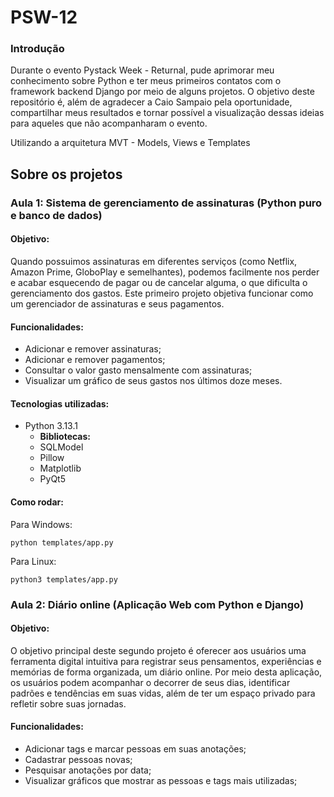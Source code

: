 # PSW-12

### Introdução

Durante o evento Pystack Week - Returnal, pude aprimorar meu conhecimento sobre Python e ter meus primeiros contatos com o framework backend Django por meio de alguns projetos. O objetivo deste repositório é, além de agradecer a Caio Sampaio pela oportunidade, compartilhar meus resultados e tornar possível a visualização dessas ideias para aqueles que não acompanharam o evento.

Utilizando a arquitetura MVT - Models, Views e Templates

## Sobre os projetos

### Aula 1: Sistema de gerenciamento de assinaturas (Python puro e banco de dados)

#### Objetivo:

Quando possuimos assinaturas em diferentes serviços (como Netflix, Amazon Prime, GloboPlay e semelhantes), podemos facilmente nos perder e acabar esquecendo de pagar ou de cancelar alguma, o que dificulta o gerenciamento dos gastos. Este primeiro projeto objetiva funcionar como um gerenciador de assinaturas e seus pagamentos.

#### Funcionalidades:

- Adicionar e remover assinaturas;
- Adicionar e remover pagamentos;
- Consultar o valor gasto mensalmente com assinaturas;
- Visualizar um gráfico de seus gastos nos últimos doze meses.

#### Tecnologias utilizadas:

- Python 3.13.1
    - **Bibliotecas:**
    - SQLModel
    - Pillow
    - Matplotlib
    - PyQt5

#### Como rodar:

Para Windows:

```
python templates/app.py
```

Para Linux:

```
python3 templates/app.py
```


### Aula 2: Diário online (Aplicação Web com Python e Django)

#### Objetivo:

O objetivo principal deste segundo projeto é oferecer aos usuários uma ferramenta digital intuitiva para registrar seus pensamentos, experiências e memórias de forma organizada, um diário online. Por meio desta aplicação, os usuários podem acompanhar o decorrer de seus dias, identificar padrões e tendências em suas vidas, além de ter um espaço privado para refletir sobre suas jornadas.

#### Funcionalidades:

- Adicionar tags e marcar pessoas em suas anotações;
- Cadastrar pessoas novas;
- Pesquisar anotações por data;
- Visualizar gráficos que mostrar as pessoas e tags mais utilizadas;
